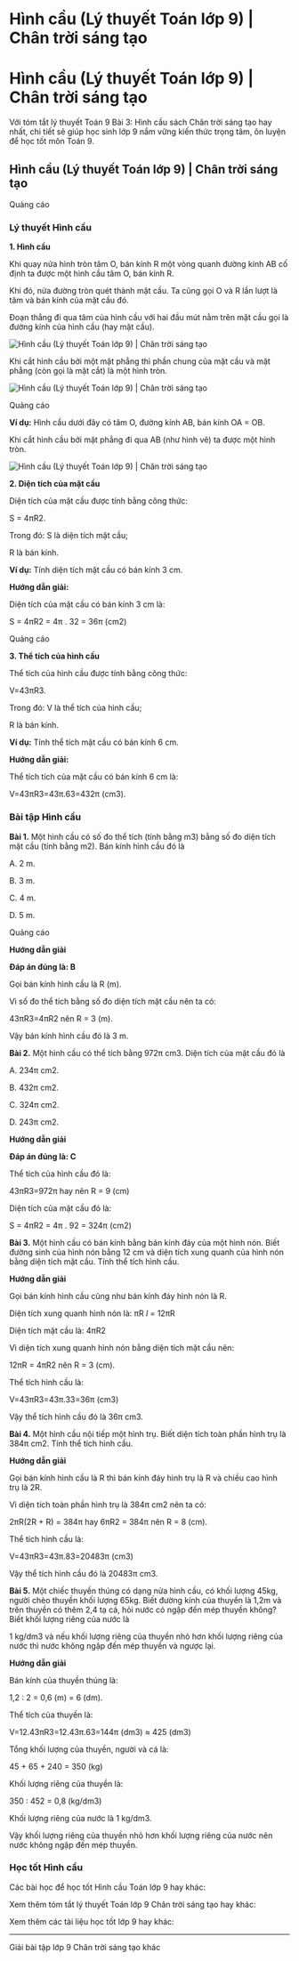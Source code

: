 # Hình cầu (Lý thuyết Toán lớp 9) | Chân trời sáng tạo

# Hình cầu (Lý thuyết Toán lớp 9) | Chân trời sáng tạo

Với tóm tắt lý thuyết Toán 9 Bài 3: Hình cầu sách Chân trời sáng tạo hay nhất, chi tiết sẽ giúp học sinh lớp 9 nắm vững kiến thức trọng tâm, ôn luyện để học tốt môn Toán 9.

## Hình cầu (Lý thuyết Toán lớp 9) | Chân trời sáng tạo

Quảng cáo

### **Lý thuyết Hình cầu**

**1\. Hình cầu**

Khi quay nửa hình tròn tâm O, bán kính R một vòng quanh đường kính AB cố định ta được một hình cầu tâm O, bán kính R. 

Khi đó, nửa đường tròn quét thành mặt cầu. Ta cũng gọi O và R lần lượt là tâm và bán kính của mặt cầu đó. 

Đoạn thẳng đi qua tâm của hình cầu với hai đầu mút nằm trên mặt cầu gọi là đường kính của hình cầu (hay mặt cầu).

![Hình cầu \(Lý thuyết Toán lớp 9\) | Chân trời sáng tạo](https://vietjack.com/toan-9-ct/images/ly-thuyet-bai-3-hinh-cau.PNG)

Khi cắt hình cầu bởi một mặt phẳng thì phần chung của mặt cầu và mặt phẳng (còn gọi là mặt cắt) là một hình tròn.

![Hình cầu \(Lý thuyết Toán lớp 9\) | Chân trời sáng tạo](https://vietjack.com/toan-9-ct/images/ly-thuyet-bai-3-hinh-cau-1.PNG)

Quảng cáo

**Ví dụ:** Hình cầu dưới đây có tâm O, đường kính AB, bán kính OA = OB.

Khi cắt hình cầu bởi mặt phẳng đi qua AB (như hình vẽ) ta được một hình tròn.

![Hình cầu \(Lý thuyết Toán lớp 9\) | Chân trời sáng tạo](https://vietjack.com/toan-9-ct/images/ly-thuyet-bai-3-hinh-cau-2.PNG)

**2\. Diện tích của mặt cầu**

Diện tích của mặt cầu được tính bằng công thức: 

S = 4πR2.

Trong đó: S là diện tích mặt cầu;

R là bán kính.

**Ví dụ:** Tính diện tích mặt cầu có bán kính 3 cm.

**Hướng dẫn giải:**

Diện tích của mặt cầu có bán kính 3 cm là:

S = 4πR2 = 4π . 32 = 36π (cm2)

Quảng cáo

**3\. Thể tích của hình cầu**

Thể tích của hình cầu được tính bằng công thức: 

V=43πR3.

Trong đó: V là thể tích của hình cầu;

R là bán kính.

**Ví dụ:** Tính thể tích mặt cầu có bán kính 6 cm.

**Hướng dẫn giải:**

Thể tích tích của mặt cầu có bán kính 6 cm là:

V=43πR3=43π.63=432π (cm3).

### **Bài tập Hình cầu**

**Bài 1.** Một hình cầu có số đo thể tích (tính bằng m3) bằng số đo diện tích mặt cầu (tính bằng m2). Bán kính hình cầu đó là

A. 2 m.

B. 3 m.

C. 4 m.

D. 5 m.

Quảng cáo

**Hướng dẫn giải**

**Đáp án đúng là: B**

Gọi bán kính hình cầu là R (m).

Vì số đo thể tích bằng số đo diện tích mặt cầu nên ta có:

43πR3=4πR2 nên R = 3 (m).

Vậy bán kính hình cầu đó là 3 m.

**Bài 2.** Một hình cầu có thể tích bằng 972π cm3. Diện tích của mặt cầu đó là

A. 234π cm2.

B. 432π cm2.

C. 324π cm2.

D. 243π cm2.

**Hướng dẫn giải**

**Đáp án đúng là: C**

Thể tích của hình cầu đó là: 

43πR3=972π hay  nên R = 9 (cm)

Diện tích của mặt cầu đó là:

S = 4πR2 = 4π . 92 = 324π (cm2)

**Bài 3.** Một hình cầu có bán kính bằng bán kính đáy của một hình nón. Biết đường sinh của hình nón bằng 12 cm và diện tích xung quanh của hình nón bằng diện tích mặt cầu. Tính thể tích hình cầu.

**Hướng dẫn giải**

Gọi bán kính hình cầu cũng như bán kính đáy hình nón là R. 

Diện tích xung quanh hình nón là: πR _l_ = 12πR

Diện tích mặt cầu là: 4πR2

Vì diện tích xung quanh hình nón bằng diện tích mặt cầu nên:

12πR = 4πR2 nên R = 3 (cm). 

Thể tích hình cầu là:

V=43πR3=43π.33=36π (cm3)

Vậy thể tích hình cầu đó là 36π cm3.

**Bài 4.** Một hình cầu nội tiếp một hình trụ. Biết diện tích toàn phần hình trụ là 384π cm2. Tính thể tích hình cầu.

**Hướng dẫn giải**

Gọi bán kính hình cầu là R thì bán kính đáy hình trụ là R và chiều cao hình trụ là 2R. 

Vì diện tích toàn phần hình trụ là 384π cm2 nên ta có:

2πR(2R + R) = 384π hay 6πR2 = 384π nên R = 8 (cm). 

Thể tích hình cầu là:

V=43πR3=43π.83=20483π (cm3)

Vậy thể tích hình cầu đó là 20483π cm3.

**Bài 5.** Một chiếc thuyền thúng có dạng nửa hình cầu, có khối lượng 45kg, người chèo thuyền khối lượng 65kg. Biết đường kính của thuyền là 1,2m và trên thuyền có thêm 2,4 tạ cá, hỏi nước có ngập đến mép thuyền không? Biết khối lượng riêng của nước là 

1 kg/dm3 và nếu khối lượng riêng của thuyền nhỏ hơn khối lượng riêng của nước thì nước không ngập đến mép thuyền và ngược lại.

**Hướng dẫn giải**

Bán kính của thuyền thúng là: 

1,2 : 2 = 0,6 (m) = 6 (dm). 

Thể tích của thuyền là: 

V=12.43πR3=12.43π.63=144π (dm3) ≈ 425 (dm3)

Tổng khối lượng của thuyền, người và cá là: 

45 + 65 + 240 = 350 (kg) 

Khối lượng riêng của thuyền là: 

350 : 452 = 0,8 (kg/dm3) 

Khối lượng riêng của nước là 1 kg/dm3.

Vậy khối lượng riêng của thuyền nhỏ hơn khối lượng riêng của nước nên nước không ngập đến mép thuyền.

### **Học tốt Hình cầu**

Các bài học để học tốt Hình cầu Toán lớp 9 hay khác:

Xem thêm tóm tắt lý thuyết Toán lớp 9 Chân trời sáng tạo hay khác:

Xem thêm các tài liệu học tốt lớp 9 hay khác:

* * *

Giải bài tập lớp 9 Chân trời sáng tạo khác
